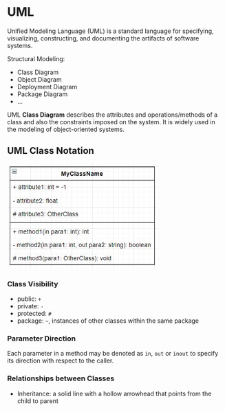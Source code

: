 # UML

Unified Modeling Language (UML) is a standard language for specifying, visualizing, constructing, and documenting the artifacts of software systems.

Structural Modeling:
* Class Diagram
* Object Diagram
* Deployment Diagram
* Package Diagram
* ...

UML **Class Diagram** describes the attributes and operations/methods of a class and also the constraints imposed on the system. It is widely used in the modeling of object-oriented systems.

## UML Class Notation

![UML Class Diagram](./example-uml-class.JPG)

### Class Visibility

* public: `+`
* private: `-`
* protected: `#`
* package: `~`, instances of other classes within the same package

### Parameter Direction

Each parameter in a method may be denoted as `in`, `out` or `inout` to specify its direction with respect to the caller.

### Relationships between Classes

* Inheritance: a solid line with a hollow arrowhead that points from the child to parent